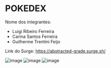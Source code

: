 # POKEDEX

Nome dos integrantes: 
- Luigi Ribeiro Ferreira
- Carina Santos Ferreira 
- Guilherme Trentini Feijo 

Link do Surge: https://abstracted-grade.surge.sh/

![image](https://user-images.githubusercontent.com/88296045/138455391-0259551e-08c4-4b2d-b4f6-e0d04fa09b12.png)
![image](https://user-images.githubusercontent.com/88296045/138455457-414026a1-25c7-40cc-b05e-5b85760471c5.png)
![image](https://user-images.githubusercontent.com/88296045/138455536-46ddecff-95d2-4a4a-bf29-36899d39dae2.png)

